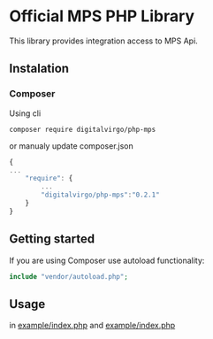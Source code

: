 # Official MPS PHP Library

This library provides integration access to MPS Api.


## Instalation
### Composer 
Using cli
```
composer require digitalvirgo/php-mps
```      

or manualy update composer.json
```javascript
{
...
    "require": {
        ...
        "digitalvirgo/php-mps":"0.2.1"
    }
}
```

## Getting started
If you are using Composer use autoload functionality:
```php
include "vendor/autoload.php";
```


## Usage
in [example/index.php](example/index.php) and [example/index.php](example/server.php)